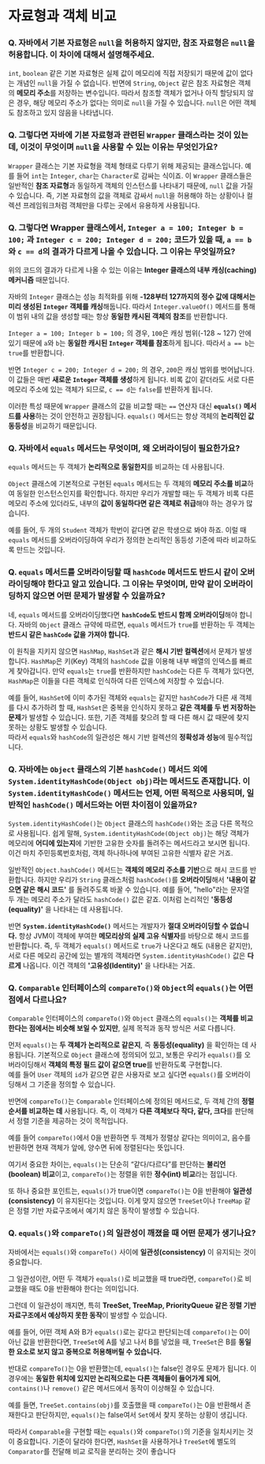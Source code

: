 # 자료형과 객체 비교

### Q. 자바에서 기본 자료형은 `null`을 허용하지 않지만, 참조 자료형은 `null`을 허용합니다. 이 차이에 대해서 설명해주세요.

`int`, `boolean` 같은 기본 자료형은 실제 값이 메모리에 직접 저장되기 때문에 값이 없다는 개념인 `null`을 가질 수 없습니다. 반면에 `String`, `Object` 같은 참조 자료형은 객체의 **메모리 주소**를 저장하는 변수입니다. 따라서 참조할 객체가 없거나 아직 할당되지 않은 경우, 해당 메모리 주소가 없다는 의미로 `null`을 가질 수 있습니다. `null`은 어떤 객체도 참조하고 있지 않음을 나타냅니다.



### Q. 그렇다면 자바에 기본 자료형과 관련된 `Wrapper` 클래스라는 것이 있는데, 이것이 무엇이며 `null`을 사용할 수 있는 이유는 무엇인가요?

`Wrapper` 클래스는 기본 자료형을 객체 형태로 다루기 위해 제공되는 클래스입니다. 예를 들어 `int`는 `Integer`, `char`는 `Character`로 감싸는 식이죠. 이 `Wrapper` 클래스들은 일반적인 **참조 자료형**과 동일하게 객체의 인스턴스를 나타내기 때문에, `null` 값을 가질 수 있습니다. 즉, 기본 자료형의 값을 객체로 감싸서 `null`을 허용해야 하는 상황이나 컬렉션 프레임워크처럼 객체만을 다루는 곳에서 유용하게 사용됩니다.



### Q. 그렇다면 Wrapper 클래스에서, `Integer a = 100; Integer b = 100;` 과 `Integer c = 200; Integer d = 200;` 코드가 있을 때, `a == b`와 `c == d`의 결과가 다르게 나올 수 있습니다. 그 이유는 무엇일까요?

위의 코드의 결과가 다르게 나올 수 있는 이유는 **Integer 클래스의 내부 캐싱(caching) 메커니즘** 때문입니다.

자바의 `Integer` 클래스는 성능 최적화를 위해 **-128부터 127까지의 정수 값에 대해서는 미리 생성된 `Integer` 객체를 캐싱**해둡니다. 따라서 `Integer.valueOf()` 메서드를 통해 이 범위 내의 값을 생성할 때는 항상 **동일한 캐시된 객체의 참조**를 반환합니다.

`Integer a = 100; Integer b = 100;` 의 경우, `100`은 캐싱 범위(-128 \~ 127) 안에 있기 때문에 `a`와 `b`는 **동일한 캐시된 `Integer` 객체를 참조**하게 됩니다. 따라서 `a == b`는 `true`를 반환합니다.

반면 `Integer c = 200; Integer d = 200;` 의 경우, `200`은 캐싱 범위를 벗어납니다. 이 값들은 매번 **새로운 `Integer` 객체를 생성**하게 됩니다. 비록 값이 같더라도 서로 다른 메모리 주소에 있는 객체가 되므로, `c == d`는 `false`를 반환하게 됩니다.

이러한 특성 때문에 `Wrapper` 클래스의 값을 비교할 때는 `==` 연산자 대신 **`equals()` 메서드를 사용**하는 것이 안전하고 권장됩니다. `equals()` 메서드는 항상 객체의 **논리적인 값 동등성**을 비교하기 때문입니다.



### Q. 자바에서 `equals` 메서드는 무엇이며, 왜 오버라이딩이 필요한가요?

`equals` 메서드는 두 객체가 **논리적으로 동일한지**를 비교하는 데 사용됩니다.

`Object` 클래스에 기본적으로 구현된 `equals` 메서드는 두 객체의 **메모리 주소를 비교**하여 동일한 인스턴스인지를 확인합니다. 하지만 우리가 개발할 때는 두 객체가 비록 다른 메모리 주소에 있더라도, 내부의 **값이 동일하다면 같은 객체로 취급**해야 하는 경우가 많습니다.

예를 들어, 두 개의 `Student` 객체가 학번이 같다면 같은 학생으로 봐야 하죠. 이럴 때 `equals` 메서드를 오버라이딩하여 우리가 정의한 논리적인 동등성 기준에 따라 비교하도록 만드는 것입니다.



### Q. `equals` 메서드를 오버라이딩할 때 `hashCode` 메서드도 반드시 같이 오버라이딩해야 한다고 알고 있습니다. 그 이유는 무엇이며, 만약 같이 오버라이딩하지 않으면 어떤 문제가 발생할 수 있을까요?

네, `equals` 메서드를 오버라이딩했다면 **`hashCode`도 반드시 함께 오버라이딩**해야 합니다. 자바의 `Object` 클래스 규약에 따르면, `equals` 메서드가 `true`를 반환하는 두 객체는 **반드시 같은 `hashCode` 값을 가져야 합니다.**

이 원칙을 지키지 않으면 `HashMap`, `HashSet`과 같은 **해시 기반 컬렉션**에서 문제가 발생합니다. `HashMap`은 키(Key) 객체의 `hashCode` 값을 이용해 내부 배열의 인덱스를 빠르게 찾아갑니다. 만약 `equals`는 `true`를 반환하지만 `hashCode`는 다른 두 객체가 있다면, `HashMap`은 이들을 다른 객체로 인식하여 다른 인덱스에 저장할 수 있습니다.

예를 들어, `HashSet`에 이미 추가된 객체와 `equals`는 같지만 `hashCode`가 다른 새 객체를 다시 추가하려 할 때, `HashSet`은 중복을 인식하지 못하고 **같은 객체를 두 번 저장하는 문제**가 발생할 수 있습니다. 또한, 기존 객체를 찾으려 할 때 다른 해시 값 때문에 찾지 못하는 상황도 발생할 수 있습니다.\
따라서 `equals`와 `hashCode`의 일관성은 해시 기반 컬렉션의 **정확성과 성능**에 필수적입니다.



### Q. 자바에는 `Object` 클래스의 기본 `hashCode()` 메서드 외에 `System.identityHashCode(Object obj)`라는 메서드도 존재합니다. 이 `System.identityHashCode()` 메서드는 언제, 어떤 목적으로 사용되며, 일반적인 `hashCode()` 메서드와는 어떤 차이점이 있을까요?

`System.identityHashCode()`는 `Object` 클래스의 `hashCode()`와는 조금 다른 목적으로 사용됩니다. 쉽게 말해, `System.identityHashCode(Object obj)`는 해당 객체가 메모리에 **어디에 있는지**에 기반한 고유한 숫자를 돌려주는 메서드라고 보시면 됩니다. 이건 마치 주민등록번호처럼, 객체 하나하나에 부여된 고유한 식별자 같은 거죠.

일반적인 `Object.hashCode()` 메서드는 **객체의 메모리 주소를 기반**으로 해시 코드를 반환합니다. 하지만 우리가 `String` 클래스처럼 `hashCode()`를 **오버라이딩**해서 **'내용이 같으면 같은 해시 코드'** 를 돌려주도록 바꿀 수 있습니다. 예를 들어, "hello"라는 문자열 두 개는 메모리 주소가 달라도 `hashCode()` 값은 같죠. 이처럼 논리적인 **'동등성(equality)'** 을 나타내는 데 사용됩니다.

반면 **`System.identityHashCode()`** 메서드는 개발자가 **절대 오버라이딩할 수 없습니다.** 항상 JVM이 객체에 부여한 **메모리상의 실제 고유 식별자**를 바탕으로 해시 코드를 반환합니다. 즉, 두 객체가 `equals()` 메서드로 `true`가 나온다고 해도 (내용은 같지만), 서로 다른 메모리 공간에 있는 별개의 객체라면 `System.identityHashCode()` 값은 **다르게** 나옵니다. 이건 객체의 **'고유성(Identity)'** 을 나타내는 거죠.



### Q. `Comparable` 인터페이스의 `compareTo()와` `Object`의 `equals()`는 어떤 점에서 다르나요?

`Comparable` 인터페이스의 `compareTo()`와 `Object` 클래스의 `equals()`는 **객체를 비교한다는 점에서는 비슷해 보일 수 있지만**, 실제 목적과 동작 방식은 서로 다릅니다.

먼저 `equals()`는 **두 객체가 논리적으로 같은지**, 즉 **동등성(equality)** 을 확인하는 데 사용됩니다. 기본적으로 `Object` 클래스에 정의되어 있고, 보통은 우리가 `equals()`를 오버라이딩해서 **객체의 특정 필드 값이 같으면 true**를 반환하도록 구현합니다.\
예를 들어 `User` 객체의 `id`가 같으면 같은 사용자로 보고 싶다면 `equals()`를 오버라이딩해서 그 기준을 정의할 수 있습니다.

반면에 `compareTo()`는 `Comparable` 인터페이스에 정의된 메서드로, 두 객체 간의 **정렬 순서를 비교하는 데** 사용됩니다. 즉, 이 객체가 **다른 객체보다 작다, 같다, 크다**를 판단해서 정렬 기준을 제공하는 것이 목적입니다.

예를 들어 `compareTo()`에서 0을 반환하면 두 객체가 정렬상 같다는 의미이고, 음수를 반환하면 현재 객체가 앞에, 양수면 뒤에 정렬된다는 뜻입니다.

여기서 중요한 차이는, `equals()`는 단순히 “같다/다르다”를 판단하는 **불리언(boolean) 비교**이고, `compareTo()`는 정렬을 위한 **정수(int) 비교**라는 점입니다.

또 하나 중요한 포인트는, `equals()`가 true이면 `compareTo()`는 0을 반환해야 **일관성(consistency)** 이 유지된다는 것입니다. 이게 맞지 않으면 `TreeSet`이나 `TreeMap` 같은 정렬 기반 자료구조에서 예기치 않은 동작이 발생할 수 있습니다.



### Q. `equals()`와 `compareTo()`의 일관성이 깨졌을 때 어떤 문제가 생기나요?

자바에서는 `equals()`와 `compareTo()` 사이에 **일관성(consistency)** 이 유지되는 것이 중요합니다.

그 일관성이란, 어떤 두 객체가 `equals()`로 비교했을 때 true라면, `compareTo()`로 비교했을 때도 0을 반환해야 한다는 의미입니다.

그런데 이 일관성이 깨지면, 특히 **TreeSet, TreeMap, PriorityQueue 같은 정렬 기반 자료구조에서 예상하지 못한 동작**이 발생할 수 있습니다.

예를 들어, 어떤 객체 A와 B가 `equals()`로는 같다고 판단되는데 `compareTo()`는 0이 아닌 값을 반환한다면, `TreeSet`에 A를 넣고 나서 B를 넣었을 때, `TreeSet`은 B를 **동일한 요소로 보지 않고 중복으로 허용해버릴 수 있습니다.**

반대로 `compareTo()`는 0을 반환했는데, `equals()`는 false인 경우도 문제가 됩니다. 이 경우에는 **동일한 위치에 있지만 논리적으로는 다른 객체들이 들어가게 되어**, `contains()`나 `remove()` 같은 메서드에서 동작이 이상해질 수 있습니다.

예를 들면, `TreeSet.contains(obj)`를 호출했을 때 `compareTo()`는 0을 반환해서 존재한다고 판단하지만, `equals()`는 false여서 `Set`에서 찾지 못하는 상황이 생깁니다.

따라서 `Comparable`을 구현할 때는 `equals()`와 `compareTo()`의 기준을 일치시키는 것이 중요합니다. 기준이 달라야 한다면, `HashSet`을 사용하거나 `TreeSet`에 별도의 `Comparator`를 전달해 비교 로직을 분리하는 것이 좋습니다
